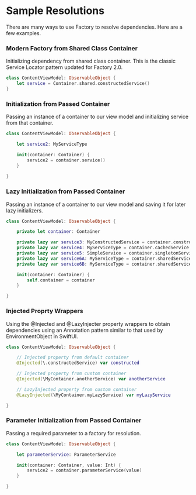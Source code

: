 # Sample Resolutions

There are many ways to use Factory to resolve dependencies. Here are a few examples.

### Modern Factory from Shared Class Container
Initializing dependency from shared class container. This is the classic Service Locator pattern updated for Factory 2.0.
```swift
class ContentViewModel: ObservableObject {
    let service = Container.shared.constructedService()
}
```

### Initialization from Passed Container
Passing an instance of a container to our view model and initializing service from that container.
```swift
class ContentViewModel: ObservableObject {

    let service2: MyServiceType

    init(container: Container) {
        service2 = container.service()
    }
    
}
```

### Lazy Initialization from Passed Container
Passing an instance of a container to our view model and saving it for later lazy initializers.
```swift
class ContentViewModel: ObservableObject {

    private let container: Container

    private lazy var service3: MyConstructedService = container.constructedService()
    private lazy var service4: MyServiceType = container.cachedService()
    private lazy var service5: SimpleService = container.singletonService()
    private lazy var service6A: MyServiceType = container.sharedService()
    private lazy var service6B: MyServiceType = container.sharedService()

    init(container: Container) {
        self.container = container
    }

}
```

### Injected Proprty Wrappers
Using the @Injected and @LazyInjecter property wrappers to obtain dependencies using an Annotation pattern similar to that used by EnvironmentObject in SwiftUI.
```swift
class ContentViewModel: ObservableObject {

    // Injected property from default container
    @Injected(\.constructedService) var constructed

    // Injected property from custom container
    @Injected(\MyContainer.anotherService) var anotherService

    // LazyInjected property from custom container
    @LazyInjected(\MyContainer.myLazyService) var myLazyService

}
```

### Parameter Initialization from Passed Container
Passing a required parameter to a factory for resolution.
```swift
class ContentViewModel: ObservableObject {

    let parameterService: ParameterService

    init(container: Container, value: Int) {
        service2 = container.parameterService(value)
    }

}
```
